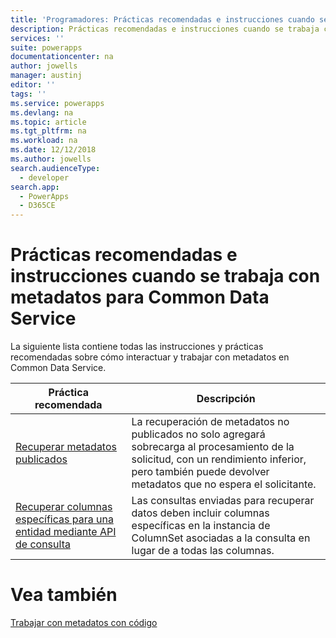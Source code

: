 ```yaml
---
title: 'Programadores: Prácticas recomendadas e instrucciones cuando se trabaja con metadatos para Common Data Service | Microsoft Docs'
description: Prácticas recomendadas e instrucciones cuando se trabaja con metadatos para programadores de Common Data Service en PowerApps
services: ''
suite: powerapps
documentationcenter: na
author: jowells
manager: austinj
editor: ''
tags: ''
ms.service: powerapps
ms.devlang: na
ms.topic: article
ms.tgt_pltfrm: na
ms.workload: na
ms.date: 12/12/2018
ms.author: jowells
search.audienceType:
  - developer
search.app:
  - PowerApps
  - D365CE
---
```


# <a name="best-practices-and-guidance-while-working-with-metadata-for-the-common-data-service"></a>Prácticas recomendadas e instrucciones cuando se trabaja con metadatos para Common Data Service

La siguiente lista contiene todas las instrucciones y prácticas recomendadas sobre cómo interactuar y trabajar con metadatos en Common Data Service.


|Práctica recomendada  |Descripción  |
|---------|---------|
|[Recuperar metadatos publicados](retrieve-published-metadata.md)     |La recuperación de metadatos no publicados no solo agregará sobrecarga al procesamiento de la solicitud, con un rendimiento inferior, pero también puede devolver metadatos que no espera el solicitante.         |
|[Recuperar columnas específicas para una entidad mediante API de consulta](retrieve-specific-columns-entity-via-query-apis.md)     |Las consultas enviadas para recuperar datos deben incluir columnas específicas en la instancia de ColumnSet asociadas a la consulta en lugar de a todas las columnas.         |

# <a name="see-also"></a>Vea también
[Trabajar con metadatos con código](../../metadata-services.md)<br />